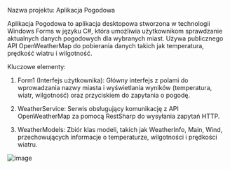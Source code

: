 Nazwa projektu: Aplikacja Pogodowa

Aplikacja Pogodowa to aplikacja desktopowa stworzona w technologii Windows Forms w języku C#, która umożliwia użytkownikom sprawdzanie aktualnych danych pogodowych dla wybranych miast. Używa publicznego API OpenWeatherMap do pobierania danych takich jak temperatura, prędkość wiatru i wilgotność.

Kluczowe elementy:

1.	Form1 (Interfejs użytkownika): Główny interfejs z polami do wprowadzania nazwy miasta i wyświetlania wyników (temperatura, wiatr, wilgotność) oraz przyciskiem do zapytania o pogodę.

2.	WeatherService: Serwis obsługujący komunikację z API OpenWeatherMap za pomocą RestSharp do wysyłania zapytań HTTP.

3.	WeatherModels: Zbiór klas modeli, takich jak WeatherInfo, Main, Wind, przechowujących informacje o temperaturze,  wilgotności i prędkości wiatru.


![image](https://github.com/pitrusik/PogodaApp/assets/91748205/cd4c0cc1-bc0a-409a-930e-48349f5a93df)
